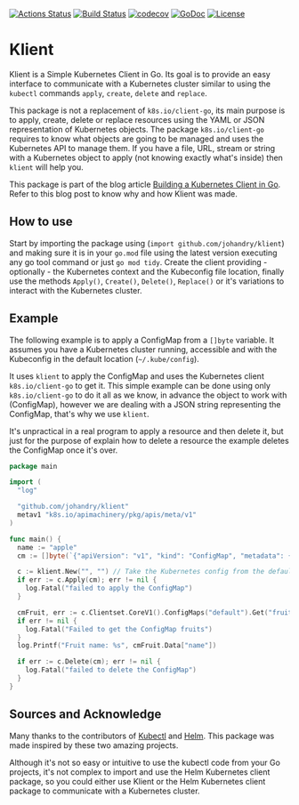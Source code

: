 [![Actions Status](https://github.com/johandry/klient/workflows/Unit%20Test/badge.svg)](https://github.com/johandry/klient/actions) [![Build Status](https://travis-ci.org/johandry/klient.svg?branch=master)](https://travis-ci.org/johandry/klient) [![codecov](https://codecov.io/gh/johandry/klient/branch/master/graph/badge.svg)](https://codecov.io/gh/johandry/klient) [![GoDoc](https://godoc.org/github.com/johandry/klient?status.svg)](https://godoc.org/github.com/johandry/klient) [![License](https://img.shields.io/badge/License-Apache%202.0-blue.svg)](https://opensource.org/licenses/Apache-2.0)

# Klient

Klient is a Simple Kubernetes Client in Go. Its goal is to provide an easy interface to communicate with a Kubernetes cluster similar to using the `kubectl` commands `apply`, `create`, `delete` and `replace`.

This package is not a replacement of `k8s.io/client-go`, its main purpose is to apply, create, delete or replace resources using the YAML or JSON representation of Kubernetes objects. The package `k8s.io/client-go` requires to know what objects are going to be managed and uses the Kubernetes API to manage them. If you have a file, URL, stream or string with a Kubernetes object to apply (not knowing exactly what's inside) then `klient` will help you.

This package is part of the blog article [Building a Kubernetes Client in Go](http://blog.johandry.com/post/build-k8s-client/). Refer to this blog post to know why and how Klient was made.

## How to use

Start by importing the package using (`import github.com/johandry/klient`) and making sure it is in your `go.mod` file using the latest version executing any go tool command or just `go mod tidy`. Create the client providing - optionally - the Kubernetes context and the Kubeconfig file location, finally use the methods `Apply()`, `Create()`, `Delete()`, `Replace()` or it's variations to interact with the Kubernetes cluster.

## Example

The following example is to apply a ConfigMap from a `[]byte` variable. It assumes you have a Kubernetes cluster running, accessible and with the Kubeconfig in the default location (`~/.kube/config`).

It uses `klient` to apply the ConfigMap and uses the Kubernetes client `k8s.io/client-go` to get it. This simple example can be done using only `k8s.io/client-go` to do it all as we know, in advance the object to work with (ConfigMap), however we are dealing with a JSON string representing the ConfigMap, that's why we use `klient`.

It's unpractical in a real program to apply a resource and then delete it, but just for the purpose of explain how to delete a resource the example deletes the ConfigMap once it's over.

```go
package main

import (
  "log"

  "github.com/johandry/klient"
  metav1 "k8s.io/apimachinery/pkg/apis/meta/v1"
)

func main() {
  name := "apple"
  cm := []byte(`{"apiVersion": "v1", "kind": "ConfigMap", "metadata": { "name": "fruit" }, "data": {  "name": "` + name + `" } }`)

  c := klient.New("", "") // Take the Kubernetes config from the default location (~/.kube/config) and using the default context.
  if err := c.Apply(cm); err != nil {
    log.Fatal("failed to apply the ConfigMap")
  }

  cmFruit, err := c.Clientset.CoreV1().ConfigMaps("default").Get("fruit", metav1.GetOptions{})
  if err != nil {
    log.Fatal("Failed to get the ConfigMap fruits")
  }
  log.Printf("Fruit name: %s", cmFruit.Data["name"])

  if err := c.Delete(cm); err != nil {
    log.Fatal("failed to delete the ConfigMap")
  }
}
```

## Sources and Acknowledge

Many thanks to the contributors of [Kubectl](https://github.com/kubernetes/kubectl) and [Helm](https://github.com/helm/helm). This package was made inspired by these two amazing projects.

Although it's not so easy or intuitive to use the kubectl code from your Go projects, it's not complex to import and use the Helm Kubernetes client package, so you could either use Klient or the Helm Kubernetes client package to communicate with a Kubernetes cluster.
